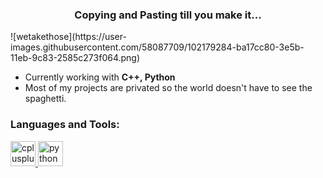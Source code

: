 
<h3 align="center">Copying and Pasting till you make it...</h3>
![wetakethose](https://user-images.githubusercontent.com/58087709/102179284-ba17cc80-3e5b-11eb-9c83-2585c273f064.png)


- Currently working with **C++, Python**
- Most of my projects are privated so the world doesn't have to see the spaghetti.


<h3 align="left">Languages and Tools:</h3>
<p align="left"> <a href="https://www.w3schools.com/cpp/" target="_blank"> <img src="https://devicons.github.io/devicon/devicon.git/icons/cplusplus/cplusplus-original.svg" alt="cplusplus" width="40" height="40"/> </a> <a href="https://www.python.org" target="_blank"> <img src="https://devicons.github.io/devicon/devicon.git/icons/python/python-original.svg" alt="python" width="40" height="40"/> </a> </p>
